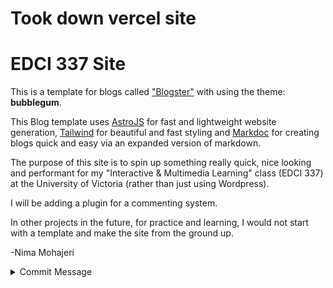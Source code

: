 # Took down vercel site



# EDCI 337 Site

This is a template for blogs called ["Blogster"](https://github.com/flexdinesh/blogster) with using the theme: **bubblegum**.

This Blog template uses [AstroJS](https://astro.build) for fast and lightweight website generation, [Tailwind](https://tailwindcss.com) for beautiful and fast styling and [Markdoc](https://markdoc.dev) for creating blogs quick and easy via an expanded version of markdown.

The purpose of this site is to spin up something really quick, nice looking and performant for my "Interactive & Multimedia Learning" class (EDCI 337) at the University of Victoria (rather than just using Wordpress).

I will be adding a plugin for a commenting system.

In other projects in the future, for practice and learning, I would not start with a template and make the site from the ground up.

-Nima Mohajeri

<details><summary>Commit Message</summary>
Commit types include:

- Feat- feature
- Fix- bugfixes
- Docs- changes to the documentation like README
- Style- style or formatting change
- Perf - improves code performance
- Test- test a feature

Using the conventional commit method makes it easy for project contributors to filter and search for specific commits, as shown in the example below:

Summary:

    Docs: Fixes typo on in-from-the-depths.md

    Description:

    Closes ticket #54321

</details>
